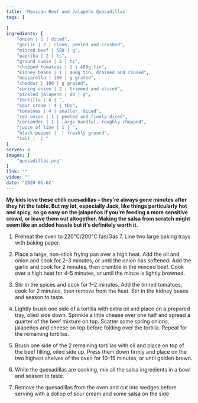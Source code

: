 ```yaml
---
title: 'Mexican Beef and Jalapeño Quesadillas'
tags: [
    
]
ingredients: [
    "onion | 1 | diced",
    "garlic | 2 | clove, peeled and crushed",
    "minced beef | 500 | g",
    "paprika | 2 | ts",
    "ground cumin | 2 | ts",
    "chopped tomatoes | 1 | 400g tin",
    "kidney beans | 1 | 400g tin, drained and rinsed",
    "mozzarella | 100 | g grated",
    "cheddar | 100 | g grated",
    "spring onion | 2 | trimmed and sliced",
    "pickled jalapeno | 80 | g",
    "tortilla | 4 | ",
    "sour cream | 4 | tbs",
    "tomatoes | 4 | smaller, diced",
    "red onion | 1 | peeled and finely diced",
    "coriander | 1 | large handful, roughly chopped",
    "juice of lime | 1 | ",
    "black pepper |  | freshly ground",
    "salt |  | "
]
serves: 4
images: [
    "quesadillas.png"
]
link: ""
video: ""
date: '2020-01-02'
---
```


**My kids love these chilli quesadillas – they’re always gone minutes
after they hit the table. But my lot, especially Jack, like things
particularly hot and spicy, so go easy on the jalapeños if you’re
feeding a more sensitive crowd, or leave them out altogether.
Making the salsa from scratch might seem like an added hassle
but it’s definitely worth it.**

1. Preheat the oven to 220°C/200°C fan/Gas 7. Line two large
baking trays with baking paper.

2. Place a large, non-stick frying pan over a high heat. Add the oil
and onion and cook for 2–3 minutes, or until the onion has
softened. Add the garlic and cook for 2 minutes, then crumble in
the minced beef. Cook over a high heat for 4–5 minutes, or until
the mince is lightly browned.

3. Stir in the spices and cook for 1–2 minutes. Add the tinned
tomatoes, cook for 2 minutes, then remove from the heat. Stir in
the kidney beans and season to taste.

4. Lightly brush one side of a tortilla with extra oil and place on a
prepared tray, oiled side down. Sprinkle a little cheese over one
half and spread a quarter of the beef mixture on top. Scatter
some spring onions, jalapeños and cheese on top before folding
over the tortilla. Repeat for the remaining tortillas.

5. Brush one side of the 2 remaining tortillas with oil and place on
top of the beef filling, oiled side up. Press them down firmly and
place on the two highest shelves of the oven for 10–15 minutes,
or until golden brown.

6. While the quesadillas are cooking, mix all the salsa ingredients
in a bowl and season to taste.

7. Remove the quesadillas from the oven and cut into wedges
before serving with a dollop of sour cream and some salsa on
the side
